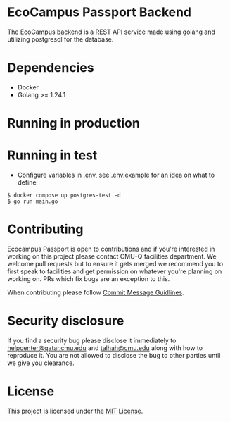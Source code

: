 # EcoCampus Passport Backend
The EcoCampus backend is a REST API service made using golang and utilizing
postgresql for the database.

# Dependencies
- Docker
- Golang >= 1.24.1

# Running in production

# Running in test
- Configure variables in .env, see .env.example for an idea on what to define

```
$ docker compose up postgres-test -d
$ go run main.go
```

# Contributing
Ecocampus Passport is open to contributions and if you're interested in working on this project
please contact CMU-Q facilities department. We welcome pull requests but to ensure it gets
merged we recommend you to first speak to facilities and get permission on whatever you're planning
on working on. PRs which fix bugs are an exception to this. 

When contributing please follow [Commit Message Guidlines](https://gist.github.com/robertpainsi/b632364184e70900af4ab688decf6f53).


# Security disclosure
If you find a security bug please disclose it immediately to helpcenter@qatar.cmu.edu and talhah@cmu.edu along
with how to reproduce it. You are not allowed to disclose the bug to other parties
until we give you clearance.

# License 
This project is licensed under the [MIT License](LICENSE).
